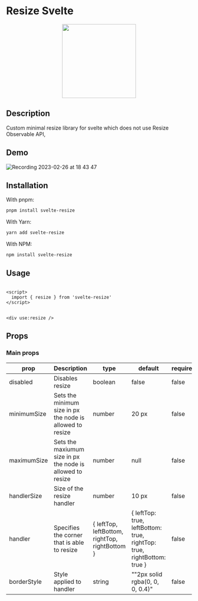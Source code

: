# Resize Svelte
<p align="center">
<img src="https://user-images.githubusercontent.com/33371586/221412630-75532820-7067-4a12-be87-ff3fa47aee9d.png" width="200px" />
</p>


## Description

Custom minimal resize library for svelte which does not use Resize Observable API, 


## Demo

![Recording 2023-02-26 at 18 43 47](https://user-images.githubusercontent.com/33371586/221412647-157d40d9-06cc-459b-9e55-c499aa785158.gif)


## Installation


With pnpm:

```sh
pnpm install svelte-resize
```

With Yarn:

```sh
yarn add svelte-resize
```


With NPM:

```sh
npm install svelte-resize
```

## Usage

```svelte

<script>
  import { resize } from 'svelte-resize'
</script>


<div use:resize />

```


## Props

### Main props

| prop     | Description                                                                        | type                                | default  | required |
| -------- | ---------------------------------------------------------------------------------- | ----------------------------------- | -------- | --------|
| disabled | Disables resize       | boolean                              | false       | false|
| minimumSize     | Sets the minimum size in px the node is allowed to resize              | number                              | 20 px        | false|
| maximumSize | Sets the maxiumum size in px the node is allowed to resize |  number | null     | false
| handlerSize    | Size of the resize handler                                                               | number     | 10 px | false
| handler      | Specifies the corner that is able to resize                                                             | { leftTop, leftBottom, rightTop, rightBottom }                              | { leftTop: true, leftBottom: true, rightTop: true, rightBottom: true }       | false
| borderStyle   | Style applied to handler               | string                             | ""2px solid rgba(0, 0, 0, 0.4)"    | false
